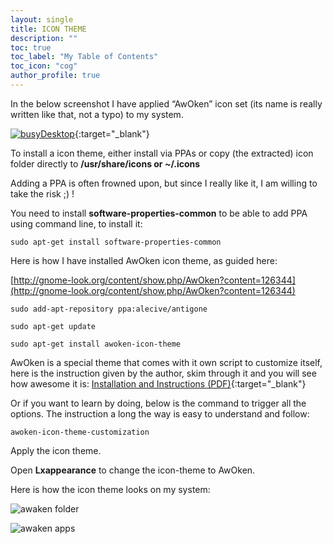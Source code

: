 ```yaml
---
layout: single
title: ICON THEME
description: ""
toc: true
toc_label: "My Table of Contents"
toc_icon: "cog"
author_profile: true
---
```


In the below screenshot I have applied “AwOken” icon set (its name is really written like that, not a typo) to my system.

[![busyDesktop]({{site.baseurl}}/images/busyDesktop.png)]({{site.baseurl}}/images/busyDesktop.png){:target="_blank"}

To install a icon theme, either install via PPAs or copy (the extracted) icon folder directly to **/usr/share/icons or ~/.icons**

Adding a PPA is often frowned upon, but since I really like it, I am willing to take the risk ;) !

You need to install **software-properties-common** to be able to add PPA using command line, to install it:
```
sudo apt-get install software-properties-common
```
Here is how I have installed AwOken icon theme, as guided here:

[http://gnome-look.org/content/show.php/AwOken?content=126344](http://gnome-look.org/content/show.php/AwOken?content=126344)

```
sudo add-apt-repository ppa:alecive/antigone
```
```
sudo apt-get update
```
```
sudo apt-get install awoken-icon-theme
```

AwOken is a special theme that comes with it own script to customize itself, here is the instruction given by the author, skim through it and you will see how awesome it is: [Installation and Instructions (PDF)]({{site.baseurl}}/assets/Installation_and_Instructions.pdf){:target="_blank"}

Or if you want to learn by doing, below is the command to trigger all the options. The instruction a long the way is easy to understand and follow:
```
awoken-icon-theme-customization
```
Apply the icon theme.

Open **Lxappearance** to change the icon-theme to AwOken.

Here is how the icon theme looks on my system:

![awaken folder]({{site.baseurl}}/images/awokenfolder.png)

![awaken apps]({{site.baseurl}}/images/awokenapplications.png)
